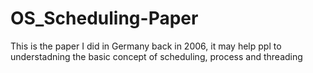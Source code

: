 # OS_Scheduling-Paper

This is the paper I did in Germany back in 2006, it may help ppl to understadning the basic concept of scheduling, process and threading
